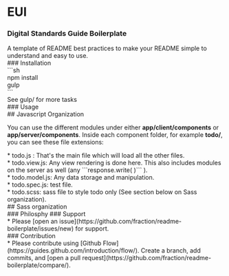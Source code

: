 # EUI
### Digital Standards Guide Boilerplate
<div>A template of README best practices to make your README simple to understand and easy to use.  
</div>
### Installation
<div>```sh</div>

<div>npm install</div>

<div>gulp</div>

<div>```</div>

<div>See gulp/ for more tasks</div>
### Usage
<div>## Javascript Organization</div>

You can use the different modules under either **app/client/components** or **app/server/components**. Inside each component folder, for example **todo/**, you can see these file extensions:

<div>* todo.js : That's the main file which will load all the other files.</div>

<div>* todo.view.js: Any view rendering is done here. This also includes modules on the server as well (any ```response.write( )``` ).</div>

<div>* todo.model.js: Any data storage and manipulation.</div>

<div>* todo.spec.js: test file.</div>

<div>* todo.scss: sass file to style todo only (See section below on Sass organization).</div>

<div>## Sass organization</div>
### Philosphy
### Support
<div>* Please [open an issue](https://github.com/fraction/readme-boilerplate/issues/new) for support.  
</div>
### Contribution
<div>* Please contribute using [Github Flow](https://guides.github.com/introduction/flow/). Create a branch, add commits, and [open a pull request](https://github.com/fraction/readme-boilerplate/compare/).  
</div>
